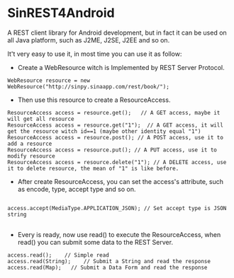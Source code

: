 SinREST4Android
===============

A REST client library for Android development, but in fact it can be used on all Java platform, such as J2ME, J2SE, J2EE and so on.

It't very easy to use it, in most time you can use it as follow:

* Create a WebResource witch is Implemented by REST Server Protocol.

<pre>
<code>WebResource resource = new WebResource("http://sinpy.sinaapp.com/rest/book/");</code>
</pre>
* Then use this resource to create a ResourceAccess.

<pre>
<code>ResourceAccess access = resource.get();	// A GET access, maybe it will get all resource
ResourceAccess access = resource.get("1");	// A GET access, it will get the resource witch id==1 (maybe other identity equal "1")
ResourceAccess access = resource.post(); // A POST access, use it to add a resource
ResourceAccess access = resource.put(); // A PUT access, use it to modify resource
ResourceAccess access = resource.delete("1"); // A DELETE access, use it to delete resource, the mean of "1" is like before.</code>
</pre>

* After create ResourceAccess, you can set the access's attribute, such as encode, type, accept type and so on.

<pre>
<code>
access.accept(MediaType.APPLICATION_JSON); // Set accept type is JSON string
</code>
</pre>

* Every is ready, now use read() to execute the ResourceAccess, when read() you can submit some data to the REST Server.

<pre>
<code>access.read();	// Simple read
access.read(String);	// Submit a String and read the response
access.read(Map<String, String>);	// Submit a Data Form and read the response</code>
</pre>


